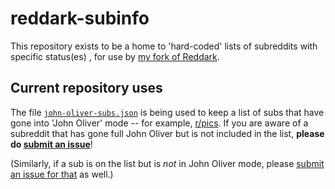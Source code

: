 # reddark-subinfo

This repository exists to be a home to 'hard-coded' lists of subreddits with specific status(es) , for use by [my fork of Reddark](https://github.com/username-is-required/Reddark).

## Current repository uses
The file [`john-oliver-subs.json`](john-oliver-subs.json) is being used to keep a list of subs that have gone into 'John Oliver' mode -- for example, [r/pics](https://web.archive.org/web/20230618032422/https://old.reddit.com/r/pics/comments/14bai7s/henceforth_rpics_will_feature_only_images_of_john/). If you are aware of a subreddit that has gone full John Oliver but is not included in the list, **please do [submit an issue](https://github.com/username-is-required/reddark-subinfo/issues/new?title=new%20john%20oliver%20sub:%20r/[subname])**!

(Similarly, if a sub is on the list but is *not* in John Oliver mode, please [submit an issue for that](https://github.com/username-is-required/reddark-subinfo/issues/new?title=remove%20sub%20from%20%john%20oliver%20list:%20r/[subname]) as well.)
